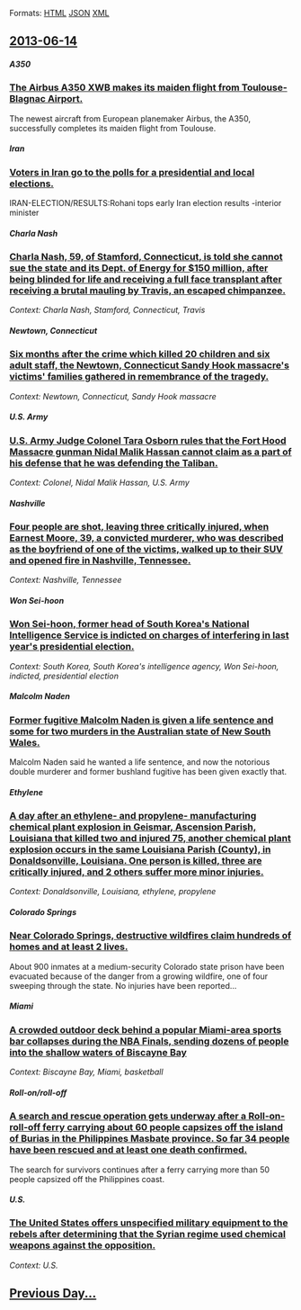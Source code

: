 
Formats: [HTML](2013/06/14/index.html)  [JSON](2013/06/14/index.json)  [XML](2013/06/14/index.xml)  

## [2013-06-14](/news/2013/06/14/index.md)

##### A350
### [The Airbus A350 XWB makes its maiden flight from Toulouse-Blagnac Airport. ](/news/2013/06/14/the-airbus-a350-xwb-makes-its-maiden-flight-from-toulouse-blagnac-airport.md)
The newest aircraft from European planemaker Airbus, the A350, successfully completes its maiden flight from Toulouse.

##### Iran
### [Voters in Iran go to the polls for a presidential and local elections. ](/news/2013/06/14/voters-in-iran-go-to-the-polls-for-a-presidential-and-local-elections.md)
IRAN-ELECTION/RESULTS:Rohani tops early Iran election results -interior minister

##### Charla Nash
### [Charla Nash, 59, of Stamford, Connecticut, is told she cannot sue the state and its Dept. of Energy for $150 million, after being blinded for life and receiving a full face transplant after receiving a brutal mauling by Travis, an escaped chimpanzee. ](/news/2013/06/14/charla-nash-59-of-stamford-connecticut-is-told-she-cannot-sue-the-state-and-its-dept-of-energy-for-150-million-after-being-blinded-fo.md)
_Context: Charla Nash, Stamford, Connecticut, Travis_

##### Newtown, Connecticut
### [Six months after the crime which killed 20 children and six adult staff, the Newtown, Connecticut Sandy Hook massacre's victims' families gathered in remembrance of the tragedy. ](/news/2013/06/14/six-months-after-the-crime-which-killed-20-children-and-six-adult-staff-the-newtown-connecticut-sandy-hook-massacre-s-victims-families-ga.md)
_Context: Newtown, Connecticut, Sandy Hook massacre_

##### U.S. Army
### [U.S. Army Judge Colonel Tara Osborn rules that the Fort Hood Massacre gunman Nidal Malik Hassan cannot claim as a part of his defense that he was defending the Taliban. ](/news/2013/06/14/u-s-army-judge-colonel-tara-osborn-rules-that-the-fort-hood-massacre-gunman-nidal-malik-hassan-cannot-claim-as-a-part-of-his-defense-that-h.md)
_Context: Colonel, Nidal Malik Hassan, U.S. Army_

##### Nashville
### [Four people are shot, leaving three critically injured, when Earnest Moore, 39, a convicted murderer, who was described as the boyfriend of one of the victims, walked up to their SUV and opened fire in Nashville, Tennessee. ](/news/2013/06/14/four-people-are-shot-leaving-three-critically-injured-when-earnest-moore-39-a-convicted-murderer-who-was-described-as-the-boyfriend-of.md)
_Context: Nashville, Tennessee_

##### Won Sei-hoon
### [Won Sei-hoon, former head of South Korea's National Intelligence Service is indicted on charges of interfering in last year's presidential election. ](/news/2013/06/14/won-sei-hoon-former-head-of-south-korea-s-national-intelligence-service-is-indicted-on-charges-of-interfering-in-last-year-s-presidential-e.md)
_Context: South Korea, South Korea's intelligence agency, Won Sei-hoon, indicted, presidential election_

##### Malcolm Naden
### [Former fugitive Malcolm Naden is given a life sentence and some for two murders in the Australian state of New South Wales. ](/news/2013/06/14/former-fugitive-malcolm-naden-is-given-a-life-sentence-and-some-for-two-murders-in-the-australian-state-of-new-south-wales.md)
Malcolm Naden said he wanted a life sentence, and now the notorious double murderer and former bushland fugitive has been given exactly that.

##### Ethylene
### [A day after an ethylene- and propylene- manufacturing chemical plant explosion in Geismar, Ascension Parish, Louisiana that killed two and injured 75, another chemical plant explosion occurs in the same Louisiana Parish (County), in Donaldsonville, Louisiana. One person is killed, three are critically injured, and 2 others suffer more minor injuries. ](/news/2013/06/14/a-day-after-an-ethylene-and-propylene-manufacturing-chemical-plant-explosion-in-geismar-ascension-parish-louisiana-that-killed-two-and-i.md)
_Context: Donaldsonville, Louisiana, ethylene, propylene_

##### Colorado Springs
### [Near Colorado Springs, destructive wildfires claim hundreds of homes and at least 2 lives. ](/news/2013/06/14/near-colorado-springs-destructive-wildfires-claim-hundreds-of-homes-and-at-least-2-lives.md)
About 900 inmates at a medium-security Colorado state prison have been evacuated because of the danger from a growing wildfire, one of four sweeping through the state. No injuries have been reported...

##### Miami
### [A crowded outdoor deck behind a popular Miami-area sports bar collapses during the NBA Finals, sending dozens of people into the shallow waters of Biscayne Bay ](/news/2013/06/14/a-crowded-outdoor-deck-behind-a-popular-miami-area-sports-bar-collapses-during-the-nba-finals-sending-dozens-of-people-into-the-shallow-wat.md)
_Context: Biscayne Bay, Miami, basketball_

##### Roll-on/roll-off
### [A search and rescue operation gets underway after a Roll-on-roll-off ferry carrying about 60 people capsizes off the island of Burias in the Philippines Masbate province. So far 34 people have been rescued and at least one death confirmed. ](/news/2013/06/14/a-search-and-rescue-operation-gets-underway-after-a-roll-on-roll-off-ferry-carrying-about-60-people-capsizes-off-the-island-of-burias-in-the.md)
The search for survivors continues after a ferry carrying more than 50 people capsized off the Philippines coast.

##### U.S.
### [The United States offers unspecified military equipment to the rebels after determining that the Syrian regime used chemical weapons against the opposition. ](/news/2013/06/14/the-united-states-offers-unspecified-military-equipment-to-the-rebels-after-determining-that-the-syrian-regime-used-chemical-weapons-against.md)
_Context: U.S._

## [Previous Day...](/news/2013/06/13/index.md)

